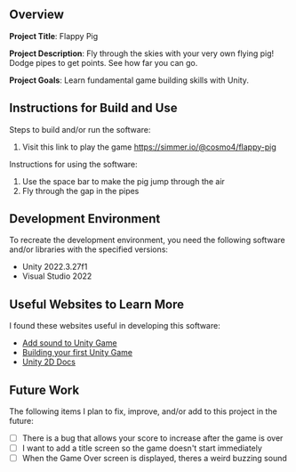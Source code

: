 ## Overview

**Project Title**: Flappy Pig

**Project Description**: Fly through the skies with your very own flying pig! Dodge pipes to get points. See how far you can go.

**Project Goals**: Learn fundamental game building skills with Unity.

## Instructions for Build and Use

Steps to build and/or run the software:

1. Visit this link to play the game https://simmer.io/@cosmo4/flappy-pig

Instructions for using the software:

1. Use the space bar to make the pig jump through the air
2. Fly through the gap in the pipes

## Development Environment 

To recreate the development environment, you need the following software and/or libraries with the specified versions:

* Unity 2022.3.27f1
* Visual Studio 2022

## Useful Websites to Learn More

I found these websites useful in developing this software:

* [Add sound to Unity Game](https://www.youtube.com/watch?v=mvaUho_a-q4)
* [Building your first Unity Game](https://www.youtube.com/watch?v=XtQMytORBmM)
* [Unity 2D Docs](https://docs.unity3d.com/530/Documentation/Manual/Unity2D.html)

## Future Work

The following items I plan to fix, improve, and/or add to this project in the future:

* [ ] There is a bug that allows your score to increase after the game is over
* [ ] I want to add a title screen so the game doesn't start immediately
* [ ] When the Game Over screen is displayed, theres a weird buzzing sound